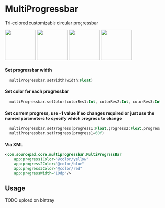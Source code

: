 # MultiProgressbar
 Tri-colored customizable circular progressbar
 
 <p>
<img src="https://user-images.githubusercontent.com/5505872/62622916-1d354d00-b952-11e9-89f2-e81efbe001ff.png" width="100" height = "100"/>
<img src="https://user-images.githubusercontent.com/5505872/62622917-1dcde380-b952-11e9-90e7-4ec26edd86a0.png" width="100" height = "100"/>
 <img src="https://user-images.githubusercontent.com/5505872/62622918-1e667a00-b952-11e9-941a-d81f354d8208.png" width="100" height = "100"/>
 <img src="https://user-images.githubusercontent.com/5505872/62622920-1e667a00-b952-11e9-982c-86ce3f47a10c.png" width="100" height = "100"/>
 </p>


#### Set progressbar width
``` kotlin
  multiProgressbar.setWidth(width:Float)
  ```
#### Set color for each progressbar
``` kotlin
  multiProgressbar.setColor(colorRes1:Int, colorRes2:Int, colorRes3:Int)
```
#### Set current progress, use -1 value if no changes required or just use the named parameters to specify which progress to change
``` kotlin
  multiProgressbar.setProgress(progress1:Float,progress2:Float,progress3:Float)
  multiProgressbar.setProgress(progress1=60f)

```

#### Via XML
```xml
<com.sourcepad.core.multiprogressbar.MultiProgressBar
    app:progress1Color="@color/yellow"
    app:progress2Color="@color/blue"
    app:progress3Color="@color/red"
    app:progressWidth="10dp"/>
```

## Usage
TODO upload on bintray

